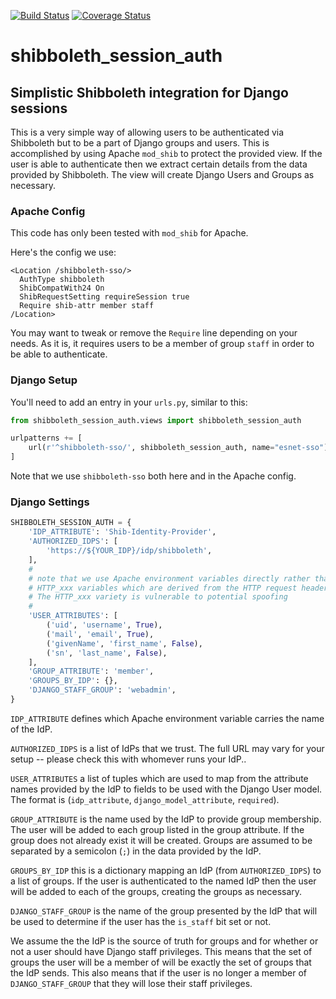 [![Build Status](https://travis-ci.org/esnet/shibboleth_session_auth.svg?branch=master)](https://travis-ci.org/esnet/shibboleth_session_auth) [![Coverage Status](https://coveralls.io/repos/github/esnet/shibboleth_session_auth/badge.svg?branch=master)](https://coveralls.io/github/esnet/shibboleth_session_auth?branch=master)

# shibboleth_session_auth 
## Simplistic Shibboleth integration for Django sessions

This is a very simple way of allowing users to be authenticated via Shibboleth 
but to be a part of Django groups and users. This is accomplished by using
Apache `mod_shib` to protect the provided view. If the user is able to
authenticate then we extract certain details from the data provided by
Shibboleth. The view will create Django Users and Groups as necessary.

### Apache Config

This code has only been tested with `mod_shib` for Apache.

Here's the config we use:

```
<Location /shibboleth-sso/>
  AuthType shibboleth
  ShibCompatWith24 On
  ShibRequestSetting requireSession true
  Require shib-attr member staff
/Location>
```

You may want to tweak or remove the `Require` line depending on your needs.
As it is, it requires users to be a member of group `staff` in order to be
able to authenticate.

### Django Setup

You'll need to add an entry in your `urls.py`, similar to this:

```python
from shibboleth_session_auth.views import shibboleth_session_auth

urlpatterns += [
    url(r'^shibboleth-sso/', shibboleth_session_auth, name="esnet-sso"),
]
```

Note that we use `shibboleth-sso` both here and in the Apache config.

### Django Settings

```python
SHIBBOLETH_SESSION_AUTH = {
    'IDP_ATTRIBUTE': 'Shib-Identity-Provider',
    'AUTHORIZED_IDPS': [
        'https://${YOUR_IDP}/idp/shibboleth',
    ],
    #
    # note that we use Apache environment variables directly rather than the
    # HTTP_xxx variables which are derived from the HTTP request headers.
    # The HTTP_xxx variety is vulnerable to potential spoofing
    #
    'USER_ATTRIBUTES': [
        ('uid', 'username', True),
        ('mail', 'email', True),
        ('givenName', 'first_name', False),
        ('sn', 'last_name', False),
    ],
    'GROUP_ATTRIBUTE': 'member',
    'GROUPS_BY_IDP': {},
    'DJANGO_STAFF_GROUP': 'webadmin',
}
```

`IDP_ATTRIBUTE` defines which Apache environment variable carries the name of
the IdP.

`AUTHORIZED_IDPS` is a list of IdPs that we trust. The full URL may vary for
your setup -- please check this with whomever runs your IdP..

`USER_ATTRIBUTES` a list of tuples which are used to map from the attribute
names provided by the IdP to fields to be used with the Django User model. The
format is (`idp_attribute`, `django_model_attribute`, `required`).

`GROUP_ATTRIBUTE` is the name used by the IdP to provide group membership.
The user will be added to each group listed in the group attribute. If the
group does not already exist it will be created.  Groups are assumed to be
separated by a semicolon (`;`) in the data provided by the IdP.

`GROUPS_BY_IDP` this is a dictionary mapping an IdP (from `AUTHORIZED_IDPS`)
to a list of groups. If the user is authenticated to the named IdP then
the user will be added to each of the groups, creating the groups as necessary.

`DJANGO_STAFF_GROUP` is the name of the group presented by the IdP that will
be used to determine if the user has the `is_staff` bit set or not.

We assume the the IdP is the source of truth for groups and for whether or not
a user should have Django staff privileges. This means that the set of groups
the user will be a member of will be exactly the set of groups that the IdP
sends. This also means that if the user is no longer a member of
`DJANGO_STAFF_GROUP` that they will lose their staff privileges.

